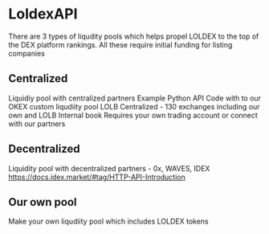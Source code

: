 # LoldexAPI

There are 3 types of liqudity pools which helps propel LOLDEX to the top of the DEX platform rankings. All these require initial funding for listing companies 

## Centralized
Liquidiy pool with centralized partners
Example Python API Code with to our OKEX custom liqudiity pool
LOLB Centralized - 130 exchanges including our own and LOLB Internal book
Requires your own trading account or connect with our partners

## Decentralized
Liquidity pool with decentralized partners - 0x, WAVES, IDEX https://docs.idex.market/#tag/HTTP-API-Introduction

## Our own pool
Make your own liqudiity pool which includes LOLDEX tokens
